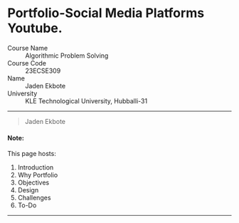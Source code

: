 # Portfolio-Social Media Platforms Youtube.

<dl>
<dt>Course Name</dt>
<dd>Algorithmic Problem Solving</dd>
<dt>Course Code</dt>
<dd>23ECSE309</dd>
<dt>Name</dt>
<dd>Jaden Ekbote</dd>
<dt>University</dt>
<dd>KLE Technological University, Hubballi-31</dd>
</dl>

* * *

> 
>
> Jaden Ekbote

#### Note:
This page hosts:

1. Introduction
2. Why Portfolio
3. Objectives
4. Design
5. Challenges
6. To-Do



* * *

